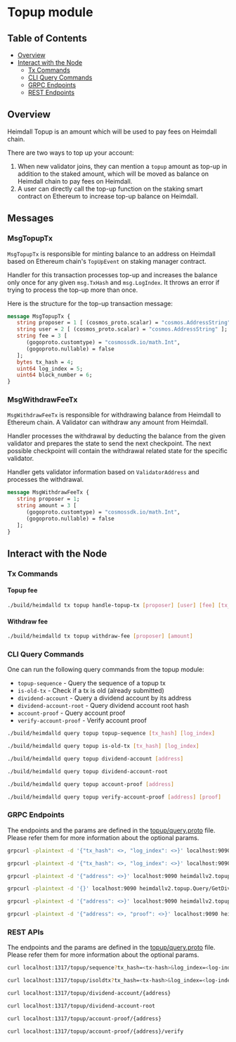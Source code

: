 # Topup module

## Table of Contents

* [Overview](#overview)
* [Interact with the Node](#interact-with-the-node)
  * [Tx Commands](#tx-commands)
  * [CLI Query Commands](#cli-query-commands)
  * [GRPC Endpoints](#grpc-endpoints)
  * [REST Endpoints](#rest-endpoints)

## Overview

Heimdall Topup is an amount which will be used to pay fees on Heimdall chain.

There are two ways to top up your account:

1. When new validator joins, they can mention a `topup` amount as top-up in addition to the staked amount, which will be
   moved as balance on Heimdall chain to pay fees on Heimdall.
2. A user can directly call the top-up function on the staking smart contract on Ethereum to increase top-up balance on
   Heimdall.

## Messages

### MsgTopupTx

`MsgTopupTx` is responsible for minting balance to an address on Heimdall based on Ethereum chain's `TopUpEvent` on
staking manager contract.

Handler for this transaction processes top-up and increases the balance only once for any given `msg.TxHash`
and `msg.LogIndex`. It throws an error if trying to process the top-up more than once.

Here is the structure for the top-up transaction message:

```protobuf
message MsgTopupTx {
   string proposer = 1 [ (cosmos_proto.scalar) = "cosmos.AddressString" ];
   string user = 2 [ (cosmos_proto.scalar) = "cosmos.AddressString" ];
   string fee = 3 [
      (gogoproto.customtype) = "cosmossdk.io/math.Int",
      (gogoproto.nullable) = false
   ];
   bytes tx_hash = 4;
   uint64 log_index = 5;
   uint64 block_number = 6;
}
```

### MsgWithdrawFeeTx

`MsgWithdrawFeeTx` is responsible for withdrawing balance from Heimdall to Ethereum chain. A Validator can
withdraw any amount from Heimdall.

Handler processes the withdrawal by deducting the balance from the given validator and prepares the state to send the next
checkpoint. The next possible checkpoint will contain the withdrawal related state for the specific validator.

Handler gets validator information based on `ValidatorAddress` and processes the withdrawal.

```protobuf
message MsgWithdrawFeeTx {
   string proposer = 1;
   string amount = 3 [
      (gogoproto.customtype) = "cosmossdk.io/math.Int",
      (gogoproto.nullable) = false
   ];
}
```

## Interact with the Node

### Tx Commands

#### Topup fee

```bash
./build/heimdalld tx topup handle-topup-tx [proposer] [user] [fee] [tx_hash] [log_index] [block_number]
```

#### Withdraw fee

```bash
./build/heimdalld tx topup withdraw-fee [proposer] [amount]
```

### CLI Query Commands

One can run the following query commands from the topup module:

* `topup-sequence` - Query the sequence of a topup tx
* `is-old-tx` - Check if a tx is old (already submitted)
* `dividend-account` - Query a dividend account by its address
* `dividend-account-root` - Query dividend account root hash
* `account-proof` - Query account proof
* `verify-account-proof` - Verify account proof

```bash
./build/heimdalld query topup topup-sequence [tx_hash] [log_index]
```

```bash
./build/heimdalld query topup is-old-tx [tx_hash] [log_index]
```

```bash
./build/heimdalld query topup dividend-account [address]
```

```bash
./build/heimdalld query topup dividend-account-root
```

```bash
./build/heimdalld query topup account-proof [address]
```

```bash
./build/heimdalld query topup verify-account-proof [address] [proof]
```

### GRPC Endpoints

The endpoints and the params are defined in the [topup/query.proto](/proto/heimdallv2/topup/query.proto) file. Please refer them for more information about the optional params.

```bash
grpcurl -plaintext -d '{"tx_hash": <>, "log_index": <>}' localhost:9090 heimdallv2.topup.Query/GetTopupTxSequence
```

```bash
grpcurl -plaintext -d '{"tx_hash": <>, "log_index": <>}' localhost:9090 heimdallv2.topup.Query/IsTopupTxOld
```

```bash
grpcurl -plaintext -d '{"address": <>}' localhost:9090 heimdallv2.topup.Query/GetDividendAccountByAddress
```

```bash
grpcurl -plaintext -d '{}' localhost:9090 heimdallv2.topup.Query/GetDividendAccountRootHash
```

```bash
grpcurl -plaintext -d '{"address": <>}' localhost:9090 heimdallv2.topup.Query/GetAccountProofByAddress
```

```bash
grpcurl -plaintext -d '{"address": <>, "proof": <>}' localhost:9090 heimdallv2.topup.Query/VerifyAccountProofByAddress
```

### REST APIs

The endpoints and the params are defined in the [topup/query.proto](/proto/heimdallv2/topup/query.proto) file. Please refer them for more information about the optional params.

```bash
curl localhost:1317/topup/sequence?tx_hash=<tx-hash>&log_index=<log-index>
```

```bash
curl localhost:1317/topup/isoldtx?tx_hash=<tx-hash>&log_index=<log-index>
```

```bash
curl localhost:1317/topup/dividend-account/{address}
```

```bash
curl localhost:1317/topup/dividend-account-root
```

```bash
curl localhost:1317/topup/account-proof/{address}
```

```bash
curl localhost:1317/topup/account-proof/{address}/verify
```
